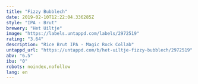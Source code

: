```yaml
---
title: "Fizzy Bubblech"
date: 2019-02-10T12:22:04.336285Z
style: "IPA - Brut"
brewery: "Het Uiltje"
image: "https://labels.untappd.com/labels/2972519"
rating: "3.64"
description: "Rice Brut IPA - Magic Rock Collab"
untappd_url: "https://untappd.com/b/het-uiltje-fizzy-bubblech/2972519"
abv: "6.5"
ibu: "0"
robots: noindex,nofollow
lang: en
---
```

